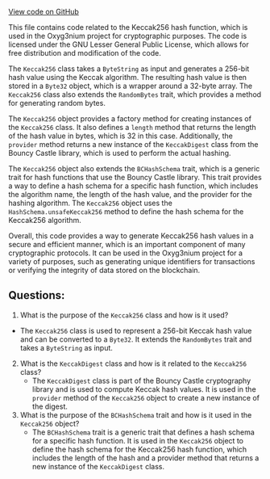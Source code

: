 [View code on GitHub](https://github.com/alephium/alephium/crypto/src/main/scala/org/alephium/crypto/Keccak256.scala)

This file contains code related to the Keccak256 hash function, which is used in the Oxyg3nium project for cryptographic purposes. The code is licensed under the GNU Lesser General Public License, which allows for free distribution and modification of the code.

The `Keccak256` class takes a `ByteString` as input and generates a 256-bit hash value using the Keccak algorithm. The resulting hash value is then stored in a `Byte32` object, which is a wrapper around a 32-byte array. The `Keccak256` class also extends the `RandomBytes` trait, which provides a method for generating random bytes.

The `Keccak256` object provides a factory method for creating instances of the `Keccak256` class. It also defines a `length` method that returns the length of the hash value in bytes, which is 32 in this case. Additionally, the `provider` method returns a new instance of the `KeccakDigest` class from the Bouncy Castle library, which is used to perform the actual hashing.

The `Keccak256` object also extends the `BCHashSchema` trait, which is a generic trait for hash functions that use the Bouncy Castle library. This trait provides a way to define a hash schema for a specific hash function, which includes the algorithm name, the length of the hash value, and the provider for the hashing algorithm. The `Keccak256` object uses the `HashSchema.unsafeKeccak256` method to define the hash schema for the Keccak256 algorithm.

Overall, this code provides a way to generate Keccak256 hash values in a secure and efficient manner, which is an important component of many cryptographic protocols. It can be used in the Oxyg3nium project for a variety of purposes, such as generating unique identifiers for transactions or verifying the integrity of data stored on the blockchain.
## Questions: 
 1. What is the purpose of the `Keccak256` class and how is it used?
   - The `Keccak256` class is used to represent a 256-bit Keccak hash value and can be converted to a `Byte32`. It extends the `RandomBytes` trait and takes a `ByteString` as input.
2. What is the `KeccakDigest` class and how is it related to the `Keccak256` class?
   - The `KeccakDigest` class is part of the Bouncy Castle cryptography library and is used to compute Keccak hash values. It is used in the `provider` method of the `Keccak256` object to create a new instance of the digest.
3. What is the purpose of the `BCHashSchema` trait and how is it used in the `Keccak256` object?
   - The `BCHashSchema` trait is a generic trait that defines a hash schema for a specific hash function. It is used in the `Keccak256` object to define the hash schema for the Keccak256 hash function, which includes the length of the hash and a provider method that returns a new instance of the `KeccakDigest` class.